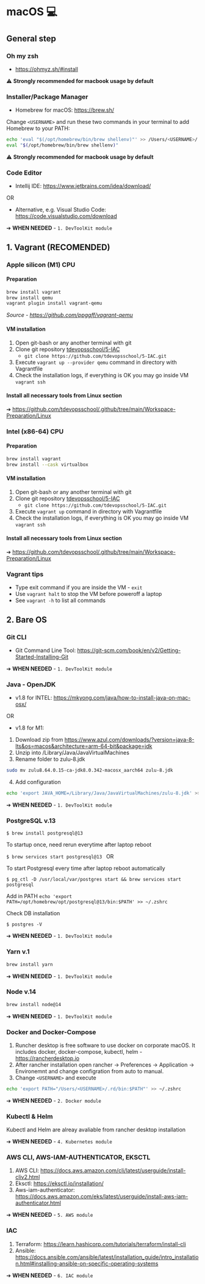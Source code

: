 # macOS 💻
## General step
### Oh my zsh
- https://ohmyz.sh/#install

⚠️ **Strongly recommended for macbook usage by default**

### Installer/Package Manager
- Homebrew for macOS: https://brew.sh/

Change `<USERNAME>` and run these two commands in your terminal to add Homebrew to your PATH:
```bash
echo 'eval "$(/opt/homebrew/bin/brew shellenv)"' >> /Users/<USERNAME>/.zprofile
eval "$(/opt/homebrew/bin/brew shellenv)"
````

⚠️ **Strongly recommended for macbook usage by default**

### Code Editor
- Intellij IDE: https://www.jetbrains.com/idea/download/

OR

- Alternative, e.g. Visual Studio Code: https://code.visualstudio.com/download

➔ **WHEN NEEDED** - `1. DevToolKit module`

## 1. Vagrant (RECOMENDED)
### Apple silicon (M1) CPU
#### Preparation
```bash
brew install vagrant
brew install qemu
vagrant plugin install vagrant-qemu
```
*Source - https://github.com/ppggff/vagrant-qemu*

#### VM installation
1. Open git-bash or any another terminal with git
2. Clone git repository [tdevopsschool/5-IAC](https://github.com/tdevopsschool/5-IAC)
    - `git clone https://github.com/tdevopsschool/5-IAC.git`
3. Execute `vagrant up --provider qemu` command in directory with Vagrantfile
4. Check the installation logs, if everything is OK you may go inside VM `vagrant ssh`

#### Install all necessary tools from Linux section
➔ https://github.com/tdevopsschool/.github/tree/main/Workspace-Preparation/Linux

### Intel (x86-64) CPU
#### Preparation
```bash
brew install vagrant
brew install --cask virtualbox 
```

#### VM installation
1. Open git-bash or any another terminal with git
2. Clone git repository [tdevopsschool/5-IAC](https://github.com/tdevopsschool/5-IAC)
    - `git clone https://github.com/tdevopsschool/5-IAC.git`
3. Execute `vagrant up` command in directory with Vagrantfile
4. Check the installation logs, if everything is OK you may go inside VM `vagrant ssh`

#### Install all necessary tools from Linux section
➔ https://github.com/tdevopsschool/.github/tree/main/Workspace-Preparation/Linux

### Vagrant tips
- Type exit command if you are inside the VM - `exit`
- Use `vagrant halt` to stop the VM before poweroff a laptop
- See `vagrant -h` to list all commands


## 2. Bare OS

### Git CLI
- Git Command Line Tool: https://git-scm.com/book/en/v2/Getting-Started-Installing-Git

➔ **WHEN NEEDED** - `1. DevToolKit module`

### Java - OpenJDK
- v1.8 for INTEL: https://mkyong.com/java/how-to-install-java-on-mac-osx/

OR

- v1.8 for M1:
1. Download zip from https://www.azul.com/downloads/?version=java-8-lts&os=macos&architecture=arm-64-bit&package=jdk
2. Unzip into /Library/Java/JavaVirtualMachines
3. Rename folder to zulu-8.jdk
```bash
sudo mv zulu8.64.0.15-ca-jdk8.0.342-macosx_aarch64 zulu-8.jdk
```
4. Add configuration
```bash
echo 'export JAVA_HOME=/Library/Java/JavaVirtualMachines/zulu-8.jdk' >> ~/.zshrc
```

➔ **WHEN NEEDED** - `1. DevToolKit module`

### PostgreSQL v.13
`$ brew install postgresql@13`

To startup once, need rerun everytime after laptop reboot

`$ brew services start postgresql@13 `
OR

To start Postgresql every time after laptop reboot automatically

`$ pg_ctl -D /usr/local/var/postgres start && brew services start postgresql` 

Add in PATH
`echo 'export PATH=/opt/homebrew/opt/postgresql@13/bin:$PATH' >> ~/.zshrc`

Check DB installation
 
`$ postgres -V`

➔ **WHEN NEEDED** - `1. DevToolKit module`

### Yarn v.1
```bash
brew install yarn
```
➔ **WHEN NEEDED** - `1. DevToolKit module`

### Node v.14
```bash
brew install node@14
```
➔ **WHEN NEEDED** - `1. DevToolKit module`

### Docker and Docker-Compose
1. Runcher desktop is free software to use docker on corporate macOS. It includes docker, docker-compose, kubectl, helm - https://rancherdesktop.io
2. After rancher installation open rancher -> Preferences -> Application -> Environemnt and change configration from auto to manual. 
3. Change `<USERNAME>` and execute
```bash
echo 'export PATH="/Users/<USERNAME>/.rd/bin:$PATH"' >> ~/.zshrc
```

➔ **WHEN NEEDED** - `2. Docker module`

### Kubectl & Helm
Kubectl and Helm are alreay avaliable from rancher desktop installation

➔ **WHEN NEEDED** - `4. Kubernetes module`

### AWS CLI, AWS-IAM-AUTHENTICATOR, EKSCTL
1. AWS CLI: https://docs.aws.amazon.com/cli/latest/userguide/install-cliv2.html
2. Eksctl: https://eksctl.io/installation/
3. Aws-iam-authenticator: https://docs.aws.amazon.com/eks/latest/userguide/install-aws-iam-authenticator.html

➔ **WHEN NEEDED** - `5. AWS module`

### IAC
1. Terraform: https://learn.hashicorp.com/tutorials/terraform/install-cli
2. Ansible: https://docs.ansible.com/ansible/latest/installation_guide/intro_installation.html#installing-ansible-on-specific-operating-systems

➔ **WHEN NEEDED** - `6. IAC module`

